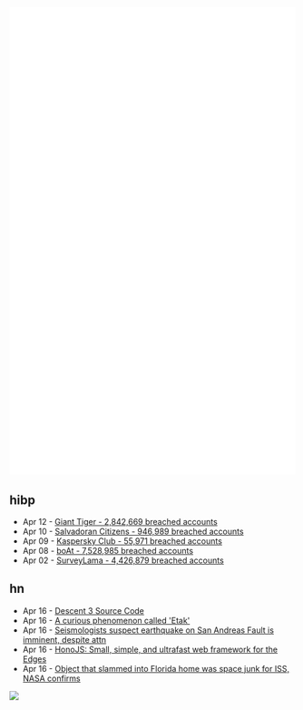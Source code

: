 ![Metrics](https://raw.githubusercontent.com/phixion/phixion/master/metrics.svg)

## hibp

<!--
for https://github.com/phixion/phixion/blob/main/.github/workflows/feeds.yml
-->
<!--START_SECTION:haveibeenpwnd-->
- Apr 12 - [Giant Tiger - 2,842,669 breached accounts](https://haveibeenpwned.com/PwnedWebsites#GiantTiger)
- Apr 10 - [Salvadoran Citizens - 946,989 breached accounts](https://haveibeenpwned.com/PwnedWebsites#SalvadoranCitizens)
- Apr 09 - [Kaspersky Club - 55,971 breached accounts](https://haveibeenpwned.com/PwnedWebsites#KasperskyClub)
- Apr 08 - [boAt - 7,528,985 breached accounts](https://haveibeenpwned.com/PwnedWebsites#boAt)
- Apr 02 - [SurveyLama - 4,426,879 breached accounts](https://haveibeenpwned.com/PwnedWebsites#SurveyLama)
<!--END_SECTION:haveibeenpwnd-->

## hn

<!--
for https://github.com/phixion/phixion/blob/main/.github/workflows/feeds.yml
-->
<!--START_SECTION:hn-->
- Apr 16 - [Descent 3 Source Code](https://github.com/kevinbentley/Descent3)
- Apr 16 - [A curious phenomenon called 'Etak'](https://maphappenings.com/2024/04/11/story-of-etak/)
- Apr 16 - [Seismologists suspect earthquake on San Andreas Fault is imminent, despite attn](https://phys.org/news/2024-04-seismologists-earthquake-san-andreas-fault.html)
- Apr 16 - [HonoJS: Small, simple, and ultrafast web framework for the Edges](https://github.com/honojs/hono)
- Apr 16 - [Object that slammed into Florida home was space junk for ISS, NASA confirms](https://www.space.com/object-crash-florida-home-iss-space-junk-nasa-confirms)
<!--END_SECTION:hn-->

<!--
for https://yhype.me
-->
![](https://hit.yhype.me/github/profile?user_id=13013670)
